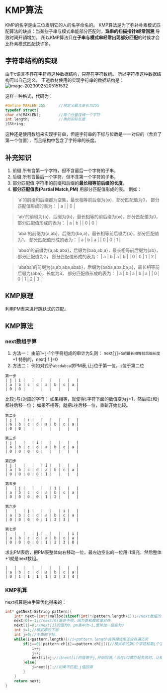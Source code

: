 #  KMP算法
KMP的名字是由三位发明它的人的名字命名的。
KMP算法是为了弥补朴素模式匹配算法的缺点：当某些子串与模式串能部分匹配时，**珠串的扫描指针i经常回溯**,导致时间开销增加。
所以KMP算法只在**子串与模式串经常出现部分匹配**的时候才会比朴素模式匹配快许多。

## 字符串结构的实现
由于c语言不存在字符串这种数据结构，只存在字符数组。
所以字符串这种数据结构可以自己定义。
王道教材使用的实现字符串的数据结构是：
![image-20230925205151532](C:\Users\dww\AppData\Roaming\Typora\typora-user-images\image-20230925205151532.png)

这样一种格式，代码为：
```c
#define MAXLEN 255		//预定义最大串长为255
typedef struct{
char ch[MAXLEN];		//每个分量存储一个字符
int length;				//串的实际长度
}SString;
```
这种还是使用数组来实现字符串，但是字符串的下标与位数是一一对应的（舍弃了第一个位置），而且结构中包含了字符串的长度。
## 补充知识
1. 前缀
所有含第一个字符，但不含最后一个字符的子串。
2. 后缀
所有含最后一个字符，但不含第一个字符的子串。
3. 部分匹配值
字符串的前缀和后缀的**最长相等前后缀的长度**。
4. **部分匹配值表(Partial Match,PM)**
用部分匹配值形成的表。
例如：
>'a'的前缀和后缀都为空集，最长相等前后缀为{∅}，部分匹配值为0，
>部分匹配值形成的表为：
>| a |
>| 0 |

>'ab'的前缀为{a}，后缀为{b}，最长相等的前后缀为{∅}，部分匹配值为0，
>部分匹配值形成的表为：
>| a | b |
>| 0 | 0 |

>'aba'的前缀为{a,ab}，后缀为{ba,a}，最长相等前后缀为{a}，部分匹配值为1，
>部分匹配值形成的表为：
>| a | b | a |
>| 0 | 0 | 1 |

>'abab'的前缀为{a,ab,aba}，后缀为{bab,ab,a}，最长相等前后缀为{ab}，部分匹配值为2，
>部分匹配值形成的表为：
>| a | b | a | b |
>| 0 | 0 | 1 | 2 |

>'ababa'的前缀为{a,ab,aba,abab}，后缀为{baba,aba,ba,a}，最长相等前后缀为{aba}，长度为3，
>部分匹配值形成的表为：
>| a | b | a | b | a |
>| 0 | 0 | 1 | 2 | 3 |

## KMP原理
利用PM表来进行跳跃式的匹配。
## KMP算法
### next数组手算

1. 方法一：
由前1~`j`-1个字符组成的串计为S,则：
next[`j`]=`S的最长相等前后缀长度`+1
特别的，next[ 1 ]=0
2. 方法二：
例如对式子`abcdabca`求PM表,让`j`位于第一位，`i`位于第二位

```
第一步
| j | i |   |   |   |   |   |   |
| a | b | c | d | a | b | c | a |
| 0 | 0 |   |   |   |   |   |   |
```

比较`j`与`i`对应的字符：
如果相等，就使得`i`字符下面的数值变为`j`+1，然后把`i`和`j`都往后移一位；
如果不相等，就把`i`往后移一位，重新开始比较。

```
第二步
| j |   | i |   |   |   |   |   |
| a | b | c | d | a | b | c | a |
| 0 | 0 |   |   |   |   |   |   |
```
```
第三步
| j |   |   | i |   |   |   |   |
| a | b | c | d | a | b | c | a |
| 0 | 0 | 0 | 0 |   |   |   |   |
```
```
第四步
| j |   |   |   | i |   |   |   |
| a | b | c | d | a | b | c | a |
| 0 | 0 | 0 | 0 | 1 |   |   |   |
```
```
第五步
|   | j |   |   |   | i |   |   |
| a | b | c | d | a | b | c | a |
| 0 | 0 | 0 | 0 | 1 | 2 |   |   |
```
```
第六步
|   |   | j |   |   |   | i |   |
| a | b | c | d | a | b | c | a |
| 0 | 0 | 0 | 0 | 1 | 2 | 3 |   |
```
```
第七步
|   |   |   | j |   |   |   | i |
| a | b | c | d | a | b | c | a |
| 0 | 0 | 0 | 0 | 1 | 2 | 3 | 0 |
```
求出PM表后，把PM表整体向右移动一位，最左边空出的一位用-1填充，然后整体+1就是next数组。
```
|   |   |   |   |   |   |   |   |
| a | b | c | d | a | b | c | a |
| 0 | 1 | 1 | 1 | 1 | 2 | 3 | 4 |
```
### KMP机算
next机算是由手算优化得来的：
```c
int* getNext(SString pattern){
    int* next=(int*)malloc(sizeof(int)*(pattern.length+1));//next数组的长度为模式串长度+1,因为next[0]废弃不用
    next[0]=-1;//next[0]废弃不用，因为要和模式串对齐.
    next[1]=0;//next[1]的值为0，pm表中为-1,整体加一后变为0
    int i=1;//模式串的下标
    int j=0;//主串的下标，
    while(i<pattern.length){//i<pattern.length说明模式串还没有遍历完
        if(j==0||pattern.ch[i]==pattern.ch[j]){//模式串的第i个字符和第j个字符匹配时，或者j=0时,(j=0说明模式串的第一个字符和主串的第i个字符不匹配，所以j要回溯)
            i++;
            j++;
            next[i]=j;//让next[i]的值等于j,开始回溯.(示在i位置匹配失败时，让模式串的第j个字符和主串的第i个字符开始匹配)
        }else{
            j=next[j];//如果不匹配,j值回溯
        }
    }
    return next;
}
```